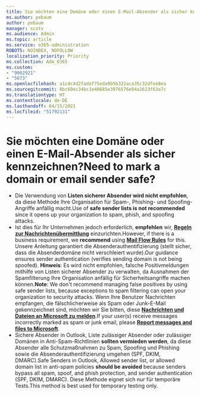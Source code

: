 ```yaml
---
title: Sie möchten eine Domäne oder einen E-Mail-Absender als sicher kennzeichnen?
ms.author: pebaum
author: pebaum
manager: scotv
ms.audience: Admin
ms.topic: article
ms.service: o365-administration
ROBOTS: NOINDEX, NOFOLLOW
localization_priority: Priority
ms.collection: Adm_O365
ms.custom:
- "9002921"
- "5673"
ms.openlocfilehash: a1c4c4d2fadaf75eda9b5b322aca35c32dfee8ea
ms.sourcegitcommit: 8bc60ec34bc1e40685e3976576e04a2623f63a7c
ms.translationtype: HT
ms.contentlocale: de-DE
ms.lasthandoff: 04/15/2021
ms.locfileid: "51792131"
---
```

# <a name="need-to-mark-a-domain-or-email-sender-safe"></a><span data-ttu-id="a9f3d-102">Sie möchten eine Domäne oder einen E-Mail-Absender als sicher kennzeichnen?</span><span class="sxs-lookup"><span data-stu-id="a9f3d-102">Need to mark a domain or email sender safe?</span></span>

- <span data-ttu-id="a9f3d-103">Die Verwendung von **Listen sicherer Absender wird nicht empfohlen**, da diese Methode Ihre Organisation für Spam-, Phishing- und Spoofing-Angriffe anfällig macht.</span><span class="sxs-lookup"><span data-stu-id="a9f3d-103">Use of **safe sender lists is not recommended** since it opens up your organization to spam, phish, and spoofing attacks.</span></span>
- <span data-ttu-id="a9f3d-104">Ist dies für Ihr Unternehmen jedoch erforderlich, **empfehlen** wir, **[Regeln zur Nachrichtenübermittlung](https://docs.microsoft.com/microsoft-365/security/office-365-security/create-safe-sender-lists-in-office-365?view=o365-worldwide#recommended-use-mail-flow-rules)** einzurichten.</span><span class="sxs-lookup"><span data-stu-id="a9f3d-104">However, if there is a business requirement, we **recommend** using **[Mail Flow Rules](https://docs.microsoft.com/microsoft-365/security/office-365-security/create-safe-sender-lists-in-office-365?view=o365-worldwide#recommended-use-mail-flow-rules)** for this.</span></span> <span data-ttu-id="a9f3d-105">Unsere Anleitung garantiert die Absenderauthentifizierung (stellt sicher, dass die Absenderdomäne nicht verschleiert wurde).</span><span class="sxs-lookup"><span data-stu-id="a9f3d-105">Our guidance ensures sender authentication (verifies sending domain is not being spoofed).</span></span> <span data-ttu-id="a9f3d-106">**Hinweis**: Es wird nicht empfohlen, falsche Positivmeldungen mithilfe von Listen sicherer Absender zu verwalten, da Ausnahmen der Spamfilterung Ihre Organisation anfällig für Sicherheitsangriffe machen können.</span><span class="sxs-lookup"><span data-stu-id="a9f3d-106">**Note**: We don't recommend managing false positives by using safe sender lists, because exceptions to spam filtering can open your organization to security attacks.</span></span> <span data-ttu-id="a9f3d-107">Wenn Ihre Benutzer Nachrichten empfangen, die fälschlicherweise als Spam oder Junk-E-Mail gekennzeichnet sind, möchten wir Sie bitten, diese **[Nachrichten und Dateien an Microsoft zu melden](https://protection.office.com/reportsubmission)**.</span><span class="sxs-lookup"><span data-stu-id="a9f3d-107">If your user(s) receive messages incorrectly marked as spam or junk email, please **[Report messages and files to Microsoft](https://protection.office.com/reportsubmission)**.</span></span>
- <span data-ttu-id="a9f3d-108">Sichere Absender in Outlook, Liste zulässiger Absender oder zulässiger Domänen in Anti-Spam-Richtlinien **sollten vermieden werden**, da diese Absender alle Schutzmaßnahmen zu Spam, Spoofing und Phishing sowie die Absenderauthentifizierung umgehen (SPF, DKIM, DMARC).</span><span class="sxs-lookup"><span data-stu-id="a9f3d-108">Safe Senders in Outlook, Allowed sender list, or allowed domain list in anti-spam policies **should be avoided** because senders bypass all spam, spoof, and phish protection, and sender authentication (SPF, DKIM, DMARC).</span></span> <span data-ttu-id="a9f3d-109">Diese Methode eignet sich nur für temporäre Tests.</span><span class="sxs-lookup"><span data-stu-id="a9f3d-109">This method is best used for temporary testing only.</span></span>
